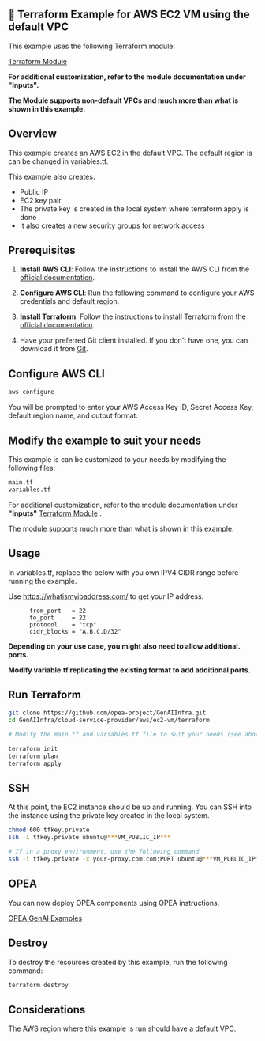 ## 🤖 Terraform Example for AWS EC2 VM using the default VPC

This example uses the following Terraform module:

[Terraform Module](https://registry.terraform.io/modules/intel/aws-vm/intel/latest)

**For additional customization, refer to the module documentation under "Inputs".**

**The Module supports non-default VPCs and much more than what is shown in this example.**

## Overview

This example creates an AWS EC2  in the default VPC. The default region is can be changed in variables.tf.

This example also creates:

- Public IP
- EC2 key pair
- The private key is created in the local system where terraform apply is done
- It also creates a new security groups for network access

## Prerequisites

1. **Install AWS CLI**: Follow the instructions to install the AWS CLI from the [official documentation](https://docs.aws.amazon.com/cli/latest/userguide/install-cliv2.html).

2. **Configure AWS CLI**: Run the following command to configure your AWS credentials and default region.
3. **Install Terraform**: Follow the instructions to install Terraform from the [official documentation](https://learn.hashicorp.com/tutorials/terraform/install-cli).
4. Have your preferred Git client installed. If you don't have one, you can download it from [Git](https://git-scm.com/downloads).

## Configure AWS CLI

```bash
aws configure
```

You will be prompted to enter your AWS Access Key ID, Secret Access Key, default region name, and output format.

## Modify the example to suit your needs

This example is can be customized to your needs by modifying the following files:

```bash
main.tf
variables.tf
```

For additional customization, refer to the module documentation under **"Inputs"** [Terraform Module](https://registry.terraform.io/modules/intel/aws-vm/intel/latest)
. 

The module supports much more than what is shown in this example.

## Usage

In variables.tf, replace the below with you own IPV4 CIDR range before running the example.

Use <https://whatismyipaddress.com/> to get your IP address.

```hcl
      from_port   = 22
      to_port     = 22
      protocol    = "tcp"
      cidr_blocks = "A.B.C.D/32"
```

**Depending on your use case, you might also need to allow additional.
ports.**

**Modify variable.tf replicating the existing format to add additional ports.**

## Run Terraform

```bash
git clone https://github.com/opea-project/GenAIInfra.git
cd GenAIInfra/cloud-service-provider/aws/ec2-vm/terraform

# Modify the main.tf and variables.tf file to suit your needs (see above)

terraform init  
terraform plan
terraform apply  
```

## SSH

At this point, the EC2 instance should be up and running. You can SSH into the instance using the private key created in the local system.

```bash
chmod 600 tfkey.private
ssh -i tfkey.private ubuntu@***VM_PUBLIC_IP***

# If in a proxy environment, use the following command
ssh -i tfkey.private -x your-proxy.com.com:PORT ubuntu@***VM_PUBLIC_IP***
```

## OPEA

You can now deploy OPEA components using OPEA instructions.

[OPEA GenAI Examples](https://github.com/opea-project/GenAIExamples)

## Destroy

To destroy the resources created by this example, run the following command:

```bash
terraform destroy
```

## Considerations

The AWS region where this example is run should have a default VPC.
